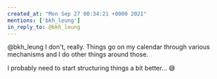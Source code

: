 ```yaml
---
created_at: "Mon Sep 27 00:34:21 +0000 2021"
mentions: ['bkh_leung']
in_reply_to: @bkh_leung
---
```


@bkh_leung I don't, really. Things go on my calendar through various mechanisms and I do other things around those.

I probably need to start structuring things a bit better... 😅